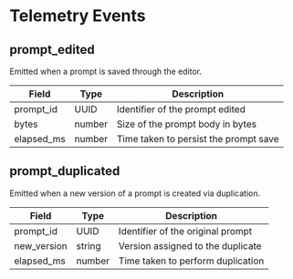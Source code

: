 # Telemetry Events

## prompt_edited

Emitted when a prompt is saved through the editor.

| Field       | Type   | Description                           |
|-------------|--------|---------------------------------------|
| prompt_id   | UUID   | Identifier of the prompt edited       |
| bytes       | number | Size of the prompt body in bytes      |
| elapsed_ms  | number | Time taken to persist the prompt save |

## prompt_duplicated

Emitted when a new version of a prompt is created via duplication.

| Field       | Type   | Description                           |
|-------------|--------|---------------------------------------|
| prompt_id   | UUID   | Identifier of the original prompt     |
| new_version | string | Version assigned to the duplicate     |
| elapsed_ms  | number | Time taken to perform duplication     |
